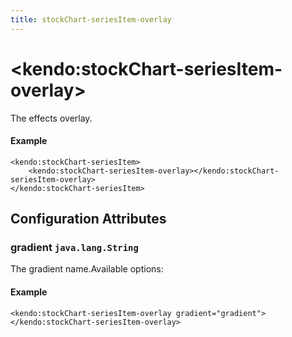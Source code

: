 ```yaml
---
title: stockChart-seriesItem-overlay
---
```


# \<kendo:stockChart-seriesItem-overlay\>

The effects overlay.

#### Example
    <kendo:stockChart-seriesItem>
        <kendo:stockChart-seriesItem-overlay></kendo:stockChart-seriesItem-overlay>
    </kendo:stockChart-seriesItem>

## Configuration Attributes

### gradient `java.lang.String`

The gradient name.Available options:

#### Example
    <kendo:stockChart-seriesItem-overlay gradient="gradient">
    </kendo:stockChart-seriesItem-overlay>

